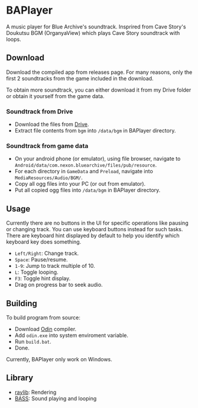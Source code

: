 # BAPlayer

A music player for Blue Archive's soundtrack. Insprired from Cave Story's Doukutsu BGM (OrganyaView) which plays Cave Story soundtrack with loops.

## Download

Download the compiled app from releases page. For many reasons, only the first 2 soundtracks from the game included in the download.

To obtain more soundtrack, you can either download it from my Drive folder or obtain it yourself from the game data.

### Soundtrack from Drive

- Download the files from [Drive](https://drive.google.com/drive/folders/1zih9ipcKliyOSOILH7t4BANt3BHMvkXj?usp=sharing).
- Extract file contents from `bgm` into `/data/bgm` in BAPlayer directory.

### Soundtrack from game data

- On your android phone (or emulator), using file browser, navigate to `Android/data/com.nexon.bluearchive/files/pub/resource`.
- For each directory in `GameData` and `Preload`, navigate into `MediaResources/Audio/BGM/`.
- Copy all ogg files into your PC (or out from emulator).
- Put all copied ogg files into `/data/bgm` in BAPlayer directory.

## Usage

Currently there are no buttons in the UI for specific operations like pausing or changing track. You can use keyboard buttons instead for such tasks. There are keyboard hint displayed by default to help you identify which keyboard key does something.

- `Left/Right`: Change track.
- `Space`: Pause/resume.
- `1-9`: Jump to track multiple of 10.
- `L`: Toggle looping.
- `F3`: Toggle hint display.
- Drag on progress bar to seek audio.

## Building

To build program from source:

- Download [Odin](https://odin-lang.org/) compiler.
- Add `odin.exe` into system enviroment variable.
- Run `build.bat`.
- Done.

Currently, BAPlayer only work on Windows.

## Library

- [raylib](https://raylib.com/): Rendering
- [BASS](https://www.un4seen.com/): Sound playing and looping